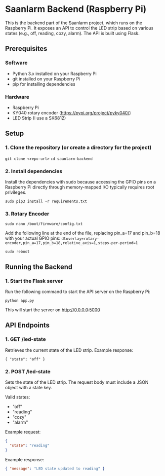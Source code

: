 # Saanlarm Backend (Raspberry Pi)

This is the backend part of the Saanlarm project, which runs on the Raspberry Pi. It exposes an API to control the LED strip based on various states (e.g., off, reading, cozy, alarm). The API is built using Flask.

## Prerequisites

### Software

- Python 3.x installed on your Raspberry Pi
- git installed on your Raspberry Pi
- pip for installing dependencies

### Hardware 

- Raspberry Pi
- KY040 rotary encoder (https://pypi.org/project/pyky040/)
- LED Strip (I use a SK6812)

## Setup

### 1. Clone the repository (or create a directory for the project)

`git clone <repo-url>`
`cd saanlarm-backend`


### 2. Install dependencies

Install the dependencies with sudo because accessing the GPIO pins on a Raspberry Pi directly through memory-mapped I/O typically requires root privileges. 

`sudo pip3 install -r requirements.txt`


### 3. Rotary Encoder

`sudo nano /boot/firmware/config.txt`

Add the following line at the end of the file, replacing pin_a=17 and pin_b=18 with your actual GPIO pins:
`dtoverlay=rotary-encoder,pin_a=17,pin_b=18,relative_axis=1,steps-per-period=1`

`sudo reboot`



## Running the Backend

### 1. Start the Flask server

Run the following command to start the API server on the Raspberry Pi:

`python app.py`

This will start the server on http://0.0.0.0:5000


## API Endpoints

### 1. GET /led-state

Retrieves the current state of the LED strip.
Example response:

`{ "state": "off" }`


### 2. POST /led-state

Sets the state of the LED strip. The request body must include a JSON object with a state key.

Valid states:

- "off"
- "reading"
- "cozy"
- "alarm"

Example request:

```json
{
  "state": "reading"  
}
```

Example response:

```json
{ "message": "LED state updated to reading" }
```
